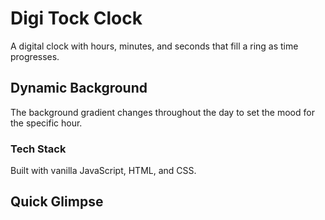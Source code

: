 # Digi Tock Clock

A digital clock with hours, minutes, and seconds that fill a ring as time progresses.

## Dynamic Background

The background gradient changes throughout the day to set the mood for the specific hour.

### Tech Stack

Built with vanilla JavaScript, HTML, and CSS.

## Quick Glimpse